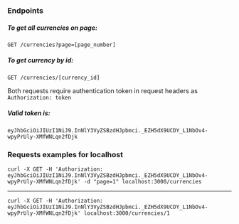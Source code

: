 ### Endpoints

##### To get all currencies on page:
  `GET /currencies?page=[page_number]`

##### To get currency by id:
  `GET /currencies/[currency_id]`

  Both requests require authentication token in request headers as `Authorization: token`
  
##### Valid token is:
  `eyJhbGciOiJIUzI1NiJ9.InNlY3VyZSBzdHJpbmci._EZH5dX9UCDY_L1NbOv4-wpyPrUly-XMfWNLqn2fDjk`
### Requests examples for localhost
  `curl -X GET -H 'Authorization: eyJhbGciOiJIUzI1NiJ9.InNlY3VyZSBzdHJpbmci._EZH5dX9UCDY_L1NbOv4-wpyPrUly-XMfWNLqn2fDjk' -d "page=1" localhost:3000/currencies`

------------


  `curl -X GET -H 'Authorization: eyJhbGciOiJIUzI1NiJ9.InNlY3VyZSBzdHJpbmci._EZH5dX9UCDY_L1NbOv4-wpyPrUly-XMfWNLqn2fDjk' localhost:3000/currencies/1`